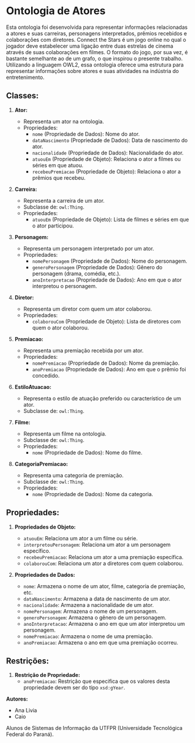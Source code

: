 # Ontologia de Atores

Esta ontologia foi desenvolvida para representar informações relacionadas a atores e suas carreiras, personagens interpretados, prêmios recebidos e colaborações com diretores. Connect the Stars é um jogo online no qual o jogador deve estabelecer uma ligação entre duas estrelas de cinema através de suas colaborações em filmes. O formato do jogo, por sua vez, é bastante semelhante ao de um grafo, o que inspirou o presente trabalho.
Utilizando a linguagem OWL2, essa ontologia oferece uma estrutura para representar informações sobre atores e suas atividades na indústria do entretenimento.

## Classes:

1. **Ator:**
   - Representa um ator na ontologia.
   - Propriedades:
     - `nome` (Propriedade de Dados): Nome do ator.
     - `dataNascimento` (Propriedade de Dados): Data de nascimento do ator.
     - `nacionalidade` (Propriedade de Dados): Nacionalidade do ator.
     - `atuouEm` (Propriedade de Objeto): Relaciona o ator a filmes ou séries em que atuou.
     - `recebeuPremiacao` (Propriedade de Objeto): Relaciona o ator a prêmios que recebeu.

2. **Carreira:**
   - Representa a carreira de um ator.
   - Subclasse de: `owl:Thing`.
   - Propriedades:
     - `atuouEm` (Propriedade de Objeto): Lista de filmes e séries em que o ator participou.

3. **Personagem:**
   - Representa um personagem interpretado por um ator.
   - Propriedades:
     - `nomePersonagem` (Propriedade de Dados): Nome do personagem.
     - `generoPersonagem` (Propriedade de Dados): Gênero do personagem (drama, comédia, etc.).
     - `anoInterpretacao` (Propriedade de Dados): Ano em que o ator interpretou o personagem.

4. **Diretor:**
   - Representa um diretor com quem um ator colaborou.
   - Propriedades:
     - `colaborouCom` (Propriedade de Objeto): Lista de diretores com quem o ator colaborou.

5. **Premiacao:**
   - Representa uma premiação recebida por um ator.
   - Propriedades:
     - `nomePremiacao` (Propriedade de Dados): Nome da premiação.
     - `anoPremiacao` (Propriedade de Dados): Ano em que o prêmio foi concedido.

6. **EstiloAtuacao:**
   - Representa o estilo de atuação preferido ou característico de um ator.
   - Subclasse de: `owl:Thing`.

7. **Filme:**
   - Representa um filme na ontologia.
   - Subclasse de: `owl:Thing`.
   - Propriedades:
     - `nome` (Propriedade de Dados): Nome do filme.

8. **CategoriaPremiacao:**
   - Representa uma categoria de premiação.
   - Subclasse de: `owl:Thing`.
   - Propriedades:
     - `nome` (Propriedade de Dados): Nome da categoria.

## Propriedades:

1. **Propriedades de Objeto:**
   - `atuouEm`: Relaciona um ator a um filme ou série.
   - `interpretouPersonagem`: Relaciona um ator a um personagem específico.
   - `recebeuPremiacao`: Relaciona um ator a uma premiação específica.
   - `colaborouCom`: Relaciona um ator a diretores com quem colaborou.

2. **Propriedades de Dados:**
   - `nome`: Armazena o nome de um ator, filme, categoria de premiação, etc.
   - `dataNascimento`: Armazena a data de nascimento de um ator.
   - `nacionalidade`: Armazena a nacionalidade de um ator.
   - `nomePersonagem`: Armazena o nome de um personagem.
   - `generoPersonagem`: Armazena o gênero de um personagem.
   - `anoInterpretacao`: Armazena o ano em que um ator interpretou um personagem.
   - `nomePremiacao`: Armazena o nome de uma premiação.
   - `anoPremiacao`: Armazena o ano em que uma premiação ocorreu.

## Restrições:

1. **Restrição de Propriedade:**
   - `anoPremiacao`: Restrição que especifica que os valores desta propriedade devem ser do tipo `xsd:gYear`.


**Autores:**
- Ana Livia
- Caio

Alunos de Sistemas de Informação da UTFPR (Universidade Tecnológica Federal do Paraná).

